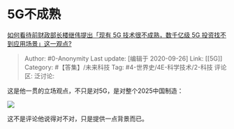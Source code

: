 # 5G不成熟
[如何看待前财政部长楼继伟提出「现有 5G 技术很不成熟，数千亿级 5G 投资找不到应用场景」这一观点?](https://www.zhihu.com/question/422738321/answer/1493537794)

> Author: #0-Anonymity
> Last update: [编辑于 2020-09-26]
> Link: [[5G]]
> Category: #【答集】/未来科技
> Tag: #4-世界史/4E-科学技术/2-科技
> 评论区:
> 泛讨论:

这是他一贯的立场观点，不只是对5G，是对整个2025中国制造：

![](https://picx.zhimg.com/80/v2-23cd498c315fb8427c89115a899a98e4_1440w.webp?source=c8b7c179)

这不是评论他说得对不对，只是提供一点背景而已。
